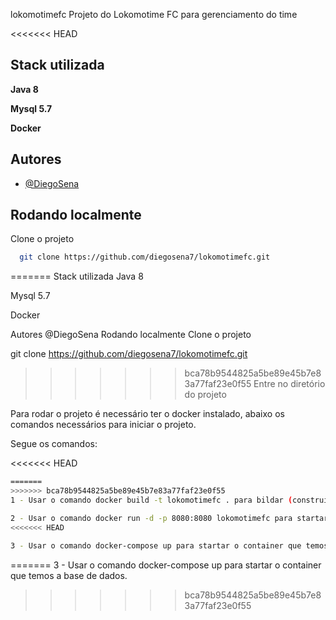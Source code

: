 lokomotimefc
Projeto do Lokomotime FC para gerenciamento do time

<<<<<<< HEAD
## Stack utilizada

**Java 8** 

**Mysql 5.7** 

**Docker** 

## Autores

- [@DiegoSena](https://github.com/diegosena7)


## Rodando localmente

Clone o projeto

```bash
  git clone https://github.com/diegosena7/lokomotimefc.git
```

=======
Stack utilizada
Java 8

Mysql 5.7

Docker

Autores
@DiegoSena
Rodando localmente
Clone o projeto

  git clone https://github.com/diegosena7/lokomotimefc.git
>>>>>>> bca78b9544825a5be89e45b7e83a77faf23e0f55
Entre no diretório do projeto

Para rodar o projeto é necessário ter o docker instalado, abaixo os comandos necessários para iniciar o projeto.

Segue os comandos:

<<<<<<< HEAD
```bash
=======
>>>>>>> bca78b9544825a5be89e45b7e83a77faf23e0f55
1 - Usar o comando docker build -t lokomotimefc . para bildar (construir) a imagem do projeto.
```



```bash
2 - Usar o comando docker run -d -p 8080:8080 lokomotimefc para startar o projeto, com isso temos o projeto rodando na porta 8080.
<<<<<<< HEAD
```

```bash
3 - Usar o comando docker-compose up para startar o container que temos a base de dados.
```
=======
3 - Usar o comando docker-compose up para startar o container que temos a base de dados.
>>>>>>> bca78b9544825a5be89e45b7e83a77faf23e0f55
